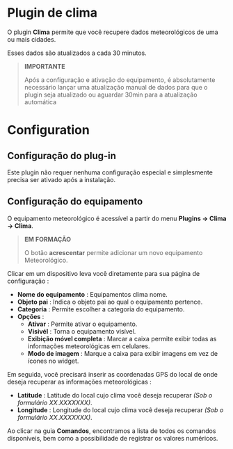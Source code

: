 # Plugin de clima

O plugin **Clima** permite que você recupere dados meteorológicos de uma ou mais cidades.

Esses dados são atualizados a cada 30 minutos.

>**IMPORTANTE**
>
>Após a configuração e ativação do equipamento, é absolutamente necessário lançar uma atualização manual de dados para que o plugin seja atualizado ou aguardar 30min para a atualização automática

# Configuration

## Configuração do plug-in

Este plugin não requer nenhuma configuração especial e simplesmente precisa ser ativado após a instalação.

## Configuração do equipamento

O equipamento meteorológico é acessível a partir do menu **Plugins → Clima → Clima**.

>**EM FORMAÇÃO**
>
>O botão **acrescentar** permite adicionar um novo equipamento Meteorológico.

Clicar em um dispositivo leva você diretamente para sua página de configuração :

- **Nome do equipamento** : Equipamentos clima nome.
- **Objeto pai** : Indica o objeto pai ao qual o equipamento pertence.
- **Categoria** : Permite escolher a categoria do equipamento.
- **Opções** :
    - **Ativar** : Permite ativar o equipamento.
    - **Visivél** : Torna o equipamento visível.
    - **Exibição móvel completa** : Marcar a caixa permite exibir todas as informações meteorológicas em celulares.
    - **Modo de imagem** : Marque a caixa para exibir imagens em vez de ícones no widget.

Em seguida, você precisará inserir as coordenadas GPS do local de onde deseja recuperar as informações meteorológicas :

- **Latitude** : Latitude do local cujo clima você deseja recuperar *(Sob o formulário XX.XXXXXXX)*.
- **Longitude** : Longitude do local cujo clima você deseja recuperar *(Sob o formulário XX.XXXXXXX)*.

Ao clicar na guia **Comandos**, encontramos a lista de todos os comandos disponíveis, bem como a possibilidade de registrar os valores numéricos.
